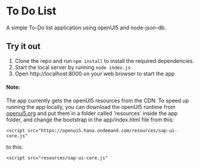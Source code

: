 # To Do List
A simple To-Do list application using openUI5 and node-json-db.

## Try it out
1. Clone the repo and run ```npm install``` to install the required dependencies.
2. Start the local server by running ```node index.js```
3. Open http://localhost:8000 on your web browser to start the app

#### Note:
The app currently gets the openUI5 resources from the CDN. To speed up running the app locally, you can download the openUI5 runtime from [openui5.org](http://openui5.org) and put them in a folder called 'resources' inside the app folder, and change the bootstrap in the app/index.html file from this:

```<script src="https://openui5.hana.ondemand.com/resources/sap-ui-core.js"```

to this:

```<script src="resources/sap-ui-core.js"```
